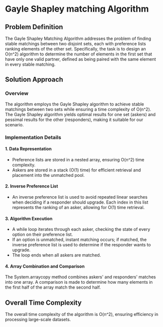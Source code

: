 # **Gayle Shapley matching Algorithm**

## Problem Definition
The Gayle Shapley Matching Algorithm addresses the problem of finding stable matchings between two disjoint sets, each with preference lists ranking elements of the other set. Specifically, the task is to design an O(n^2) algorithm to determine the number of elements in the first set that have only one valid partner, defined as being paired with the same element in every stable matching.

## Solution Approach
### Overview
The algorithm employs the Gayle Shapley algorithm to achieve stable matchings between two sets while ensuring a time complexity of O(n^2). The Gayle Shapley algorithm yields optimal results for one set (askers) and pessimal results for the other (responders), making it suitable for our scenario.

### Implementation Details
#### 1. Data Representation
* Preference lists are stored in a nested array, ensuring O(n^2) time complexity.
* Askers are stored in a stack (O(1) time) for efficient retrieval and placement into the unmatched pool.

#### 2. Inverse Preference List
* An inverse preference list is used to avoid repeated linear searches when deciding if a responder should upgrade. Each index in this list represents the ranking of an asker, allowing for O(1) time retrieval.

#### 3. Algorithm Execution
* A while loop iterates through each asker, checking the state of every option on their preference list.
* If an option is unmatched, instant matching occurs; if matched, the inverse preference list is used to determine if the responder wants to upgrade.
* The loop ends when all askers are matched.

#### 4. Array Combination and Comparison
The System.arraycopy method combines askers' and responders' matches into one array.
A comparison is made to determine how many elements in the first half of the array match the second half.

## Overall Time Complexity
The overall time complexity of the algorithm is O(n^2), ensuring efficiency in processing large-scale datasets.
